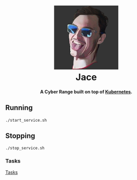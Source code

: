 <h1 align="center">
  <br>
  <img src="docs/Jace_logo_1.png" width="200"></a>
  <br>
  Jace
  <br>
</h1>
<h4 align="center">A Cyber Range built on top of <a href="https://kubernetes.io/" target="_blank">Kubernetes</a>.</h4>


## Running
```
./start_service.sh
```

## Stopping
```
./stop_service.sh
```

### Tasks
[Tasks](https://trello.com/b/IZzbDw3K/jace)
